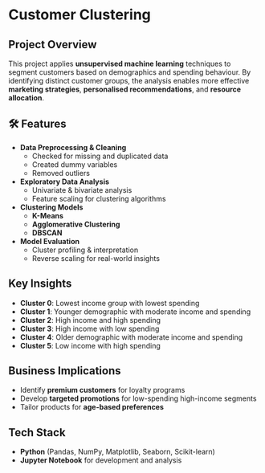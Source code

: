 # Customer Clustering

## Project Overview
This project applies **unsupervised machine learning** techniques to segment customers based on demographics and spending behaviour. By identifying distinct customer groups, the analysis enables more effective **marketing strategies**, **personalised recommendations**, and **resource allocation**.

## 🛠 Features
- **Data Preprocessing & Cleaning**
  - Checked for missing and duplicated data
  - Created dummy variables
  - Removed outliers
- **Exploratory Data Analysis**
  - Univariate & bivariate analysis
  - Feature scaling for clustering algorithms
- **Clustering Models**
  - **K-Means**
  - **Agglomerative Clustering**
  - **DBSCAN**
- **Model Evaluation**
  - Cluster profiling & interpretation
  - Reverse scaling for real-world insights

## Key Insights
- **Cluster 0**: Lowest income group with lowest spending  
- **Cluster 1**: Younger demographic with moderate income and spending  
- **Cluster 2**: High income and high spending  
- **Cluster 3**: High income with low spending  
- **Cluster 4**: Older demographic with moderate income and spending  
- **Cluster 5**: Low income with high spending  

## Business Implications
- Identify **premium customers** for loyalty programs
- Develop **targeted promotions** for low-spending high-income segments
- Tailor products for **age-based preferences**

## Tech Stack
- **Python** (Pandas, NumPy, Matplotlib, Seaborn, Scikit-learn)
- **Jupyter Notebook** for development and analysis
